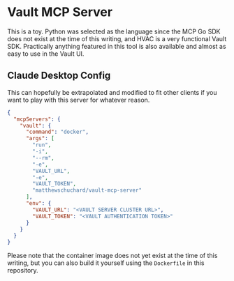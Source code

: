 # Vault MCP Server

This is a toy. Python was selected as the language since the MCP Go SDK does not exist at the time of this writing, and HVAC is a very functional Vault SDK. Practically anything featured in this tool is also available and almost as easy to use in the Vault UI.

## Claude Desktop Config

This can hopefully be extrapolated and modified to fit other clients if you want to play with this server for whatever reason.

```json
{
  "mcpServers": {
    "vault": {
      "command": "docker",
      "args": [
        "run",
        "-i",
        "--rm",
        "-e",
        "VAULT_URL",
        "-e",
        "VAULT_TOKEN",
        "matthewschuchard/vault-mcp-server"
      ],
      "env": {
        "VAULT_URL": "<VAULT SERVER CLUSTER URL>",
        "VAULT_TOKEN": "<VAULT AUTHENTICATION TOKEN>"
      }
    }
  }
}
```

Please note that the container image does not yet exist at the time of this writing, but you can also build it yourself using the `Dockerfile` in this repository.